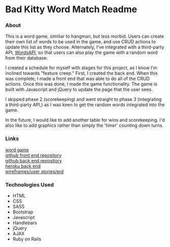# Bad Kitty Word Match Readme

### About

This is a word game, similiar to hangman, but less morbid.
Users can create their own list of words to be used in the game, and use CRUD actions to update this list as they choose.
Alternately, I've integrated with a third-party API, [WordsAPI](https://www.wordsapi.com/), so that users can also play the game with a random word from their database.

I created a schedule for myself with stages for this project, as I know I'm inclined towards "feature creep." First, I created the back end. When this was complete, I made a front end that was able to do all of the CRUD actions. Once this was done, I made the game functionality. The game is built with Javascript and jQuery to update the page that the user sees.

I skipped phase 2 (scorekeeping) and went straight to phase 3 (integrating a third-party API,) as I was keen to get the random words integrated into the game.

In the future, I would like to add another table for wins and scorekeeping. I'd also like to add graphics rather than simply the 'timer' counting down turns.


### Links

[word game](https://jennygodley.github.io/word-game-frontend/)<br/>
[github front end repository](https://github.com/jennygodley/word-game-frontend)<br/>
[github back end repository](https://github.com/jennygodley/word-game-backend)<br/>
[heroku back end](https://desolate-chamber-26085.herokuapp.com/)<br/>
[wireframes/user stories/erd](https://github.com/jennygodley/word-game-frontend/blob/master/projectnotes.md)<br/>

### Technologies Used
- HTML
- CSS
- SASS
- Bootstrap
- Javascript
- Handlebars
- jQuery
- AJAX
- Ruby on Rails
